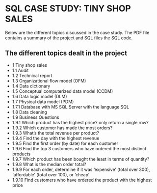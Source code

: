 # SQL CASE STUDY: TINY SHOP SALES
Below are the different topics discussed in the case study. The PDF file contains a summary of the project and SQL files the SQL code.

## The different topics dealt in the project
* 1 Tiny shop sales 
* 1.1 Audit 
* 1.2 Technical report 
* 1.3 Organizational flow model (OFM)
* 1.4 Data dictionary
* 1.5 Conceptual computerized data model (CCDM)
* 1.6 Data logic model (DLM)
* 1.7 Physical data model (PDM)
* 1.7.1 Database with MS SQL Server with the language SQL 
* 1.8 Data cleaning
* 1.9 Business Questions
* 1.9.1 Which product has the highest price? only return a single row?
* 1.9.2 Which customer has made the most orders?
* 1.9.3 What’s the total revenue per product?
* 1.9.4 Find the day with the highest revenue
* 1.9.5 Find the first order (by date) for each customer
* 1.9.6 Find the top 3 customers who have ordered the most distinct products
* 1.9.7 Which product has been bought the least in terms of quantity?
* 1.9.8 What is the median order total?
* 1.9.9 For each order, determine if it was ‘expensive’ (total over 300), ‘affordable’ (total over 100),
or ‘cheap’
* 1.9.10 Find customers who have ordered the product with the highest price
